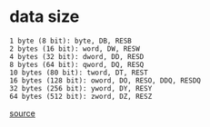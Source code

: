

# data size

```
1 byte (8 bit): byte, DB, RESB
2 bytes (16 bit): word, DW, RESW
4 bytes (32 bit): dword, DD, RESD
8 bytes (64 bit): qword, DQ, RESQ
10 bytes (80 bit): tword, DT, REST
16 bytes (128 bit): oword, DO, RESO, DDQ, RESDQ
32 bytes (256 bit): yword, DY, RESY
64 bytes (512 bit): zword, DZ, RESZ
```
[source](https://stackoverflow.com/questions/12063840/what-are-the-sizes-of-tword-oword-and-yword-operands)
